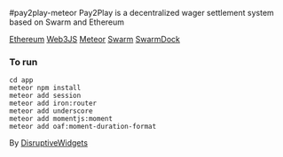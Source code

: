 #pay2play-meteor
Pay2Play is a decentralized wager settlement system based on Swarm and Ethereum

[Ethereum](http://ethereum.org)
[Web3JS](http://web3js.readthedocs.io/en/1.0/)
[Meteor](http://meteor.com)
[Swarm](http://swarm-gateways.net)
[SwarmDock](http://swarmdock.com)

### To run
```
cd app
meteor npm install
meteor add session
meteor add iron:router
meteor add underscore
meteor add momentjs:moment
meteor add oaf:moment-duration-format
```

By [DisruptiveWidgets](http://www.DisruptiveWidgets.com)
